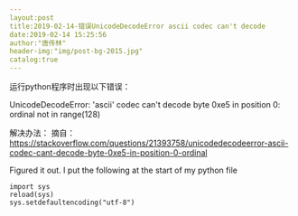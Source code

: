 ```yaml
---
layout:post
title:2019-02-14-错误UnicodeDecodeError ascii codec can't decode
date:2019-02-14 15:25:56
author:"唐传林"
header-img:"img/post-bg-2015.jpg"
catalog:true
---
```



运行python程序时出现以下错误：

UnicodeDecodeError: 'ascii' codec can't decode byte 0xe5 in position 0: ordinal not in range(128)

解决办法：
摘自：https://stackoverflow.com/questions/21393758/unicodedecodeerror-ascii-codec-cant-decode-byte-0xe5-in-position-0-ordinal

Figured it out.
I put the following at the start of my python file
```linux
import sys
reload(sys)
sys.setdefaultencoding("utf-8")
```
